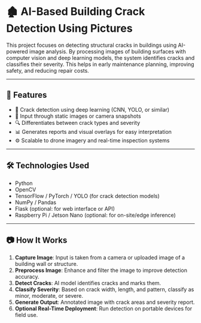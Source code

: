 # 🏚️ AI-Based Building Crack Detection Using Pictures

This project focuses on detecting structural cracks in buildings using AI-powered image analysis. By processing images of building surfaces with computer vision and deep learning models, the system identifies cracks and classifies their severity. This helps in early maintenance planning, improving safety, and reducing repair costs.

---

## 📌 Features

- 🧠 Crack detection using deep learning (CNN, YOLO, or similar)
- 📸 Input through static images or camera snapshots
- 🔍 Differentiates between crack types and severity
- 📊 Generates reports and visual overlays for easy interpretation
- ⚙️ Scalable to drone imagery and real-time inspection systems

---

## 🛠 Technologies Used

- Python  
- OpenCV  
- TensorFlow / PyTorch / YOLO (for crack detection models)  
- NumPy / Pandas  
- Flask (optional: for web interface or API)  
- Raspberry Pi / Jetson Nano (optional: for on-site/edge inference)

---

## 📷 How It Works

1. **Capture Image**: Input is taken from a camera or uploaded image of a building wall or structure.  
2. **Preprocess Image**: Enhance and filter the image to improve detection accuracy.  
3. **Detect Cracks**: AI model identifies cracks and marks them.  
4. **Classify Severity**: Based on crack width, length, and pattern, classify as minor, moderate, or severe.  
5. **Generate Output**: Annotated image with crack areas and severity report.  
6. **Optional Real-Time Deployment**: Run detection on portable devices for field use.
